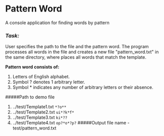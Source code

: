 # Pattern Word
A console application for finding words by pattern

### *Task:*
User specifies the path to the file and the pattern word.
The program processes all words in the file and creates 
a new file "pattern_word.txt" in the same 
directory, where places all words that match the template.

**Pattern word consists of:**
1. Letters of English alphabet.
2. Symbol ? denotes 1 arbitrary letter.
3. Symbol * indicates any number of arbitrary letters or their absence.

#####Path to demo file
1. ../test/Template1.txt `*?o**`
2. ../test/Template2.txt `ui*?k*f*`
3. ../test/Template3.txt `ki*??`
4. ../test/Template4.txt `op?*o*?p?`
#####Output file name - test/pattern_word.txt